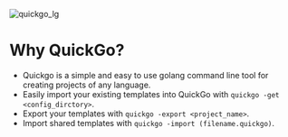 ![quickgo_lg](https://user-images.githubusercontent.com/91429854/199236826-44aa8877-8c81-4031-b2c0-4f26340c05ed.png)

# Why QuickGo?

- Quickgo is a simple and easy to use golang command line tool for creating projects of any language.
- Easily import your existing templates into QuickGo with `quickgo -get <config_dirctory>`.
- Export your templates with `quickgo -export <project_name>`.
- Import shared templates with `quickgo -import (filename.quickgo)`.
